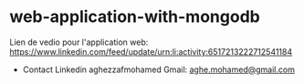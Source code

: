 # web-application-with-mongodb
Lien de vedio pour l'application web: https://www.linkedin.com/feed/update/urn:li:activity:6517213222712541184
* Contact
Linkedin aghezzafmohamed 
Gmail: aghe.mohamed@gmail.com
